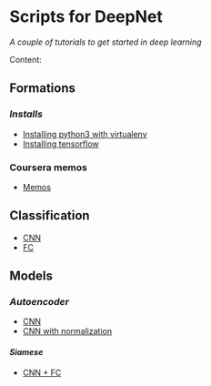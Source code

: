 Scripts for DeepNet
=============
*A couple of tutorials to get started in deep learning*

Content:

## Formations
### *Installs*
* [Installing python3 with virtualenv](https://ginko3.github.io/deepnet/formation/installs/python)
* [Installing tensorflow](https://ginko3.github.io/deepnet/formation/installs/tensorflow)

### Coursera memos
* [Memos](https://github.com/ginko3/deepnet/tree/master/formation/coursera)

## Classification
* [CNN](https://github.com/ginko3/deepnet/blob/master/classification/cnn.ipynb)
* [FC](https://github.com/ginko3/deepnet/blob/master/classification/mlp.ipynb)

## Models
### *Autoencoder*
* [CNN](https://github.com/ginko3/deepnet/blob/master/models/autoencoder/cnn.ipynb)
* [CNN with normalization](https://github.com/ginko3/deepnet/blob/master/models/autoencoder/cnn_normalized.ipynb)

#### *Siamese*
* [CNN + FC](https://github.com/ginko3/deepnet/blob/master/models/siamese/cnn.ipynb)

